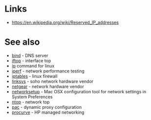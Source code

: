 # Links

- <https://en.wikipedia.org/wiki/Reserved_IP_addresses>

# See also

- [bind](bind) - DNS server
- [iftop](iftop) - interface top
- [ip](ip) command for linux
- [iperf](iperf) - network performance testing
- [iptables](iptables) - linux firewall
- [linksys](linksys) - soho network hardware vendor
- [netgear](netgear) - network hardware vendor
- [networksetup](networksetup) - Mac OSX configuration tool for network settings in System Preferences
- [ntop](ntop) - network top
- [pac](pac) - dynamic proxy configuration
- [procurve](procurve) - HP managed networking
